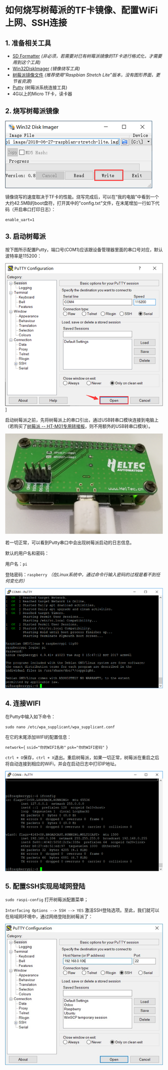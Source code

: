 # 如何烧写树莓派的TF卡镜像、配置WiFi上网、SSH连接

## 1. 准备相关工具

- [SD Formatter](http://119.23.153.38/download/SD_Formatter.zip) *(非必须，若需要对已有树莓派镜像的TF卡进行格式化，才需要用到这个工具)*
- [Win32DiskImager](http://119.23.153.38/download/Win32DiskImager.zip) *(镜像烧写工具)*
- [树莓派镜像文件](https://www.raspberrypi.org/downloads/raspbian) *(推荐使用“Raspbian Stretch Lite”版本，没有图形界面，更节省资源)*
- [Putty](https://www.chiark.greenend.org.uk/~sgtatham/putty/latest.html) (树莓派系统连接工具)
- 4G以上的Micro TF卡，读卡器

## 2. 烧写树莓派镜像

![](img/how_to_config_raspberry_pi/01.png)

​	镜像烧写的速度取决于TF卡的性能。烧写完成后，可以在“我的电脑”中看到一个大约42.5MB的boot盘符，打开其中的"config.txt"文件，在末尾增加一行如下代码（开启串口打印日志）：

`enable_uart=1`

## 3. 启动树莓派

按下图所示配置Putty，端口号(COM1)应该跟设备管理器里面的串口号对应，默认波特率是115200：

![](img/how_to_config_raspberry_pi/02.png)]

启动树莓派之前，先将树莓派上的串口引出，通过USB转串口模块连接到电脑上（若购买了[树莓派 -- HT-M01专用转接板](https://heltec.org/product/m01-converter)，则不用额外的USB转串口模块）。

![](img/how_to_config_raspberry_pi/03.png)

若一切正常，可以看到Putty串口中会出现树莓派启动的日志信息。

默认的用户名和密码：

用户名：`pi`

登陆密码：`raspberry` *（在Linux系统中，通过命令行输入密码的过程是看不到任何变化的）*

![](img/how_to_config_raspberry_pi/04.png)

## 4. 连接WIFI

在Putty中输入如下命令：

`sudo nano /etc/wpa_supplicant/wpa_supplicant.conf`

在它的末尾添加WIFI的配置信息：

`network={`
  `ssid="你的WIFI名称"`
  `psk="你的WIFI密码"`
`}`

`ctrl + O`保存，`ctrl + X`退出。重启树莓派，如果一切正常，树莓派在重启之后将自动连接到相应的WiFi，并会在启动日志中打印IP地址。

![](img/how_to_config_raspberry_pi/05.png)

## 5. 配置SSH实现局域网登陆

`sudo raspi-config` 打开树莓派配置菜单；

`Interfacing Options --> SSH --> YES` 激活SSH登陆选项。至此，我们就可以在局域网环境中，通过网络登陆到树莓派了：

![](img/how_to_config_raspberry_pi/06.png)


